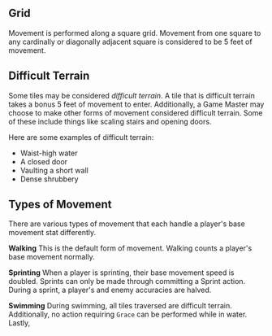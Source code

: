 ## Grid
Movement is performed along a square grid. Movement from one square to any cardinally or diagonally adjacent square is considered to be 5 feet of movement. 

## Difficult Terrain
Some tiles may be considered *difficult terrain*. A tile that is difficult terrain takes a bonus 5 feet of movement to enter. Additionally, a Game Master may choose to make other forms of movement considered difficult terrain. Some of these include things like scaling stairs and opening doors. 

Here are some examples of difficult terrain:
- Waist-high water
- A closed door
- Vaulting a short wall
- Dense shrubbery

## Types of Movement
There are various types of movement that each handle a player's base movement stat differently.

**Walking**
This is the default form of movement. Walking counts a player's base movement normally.

**Sprinting**
When a player is sprinting, their base movement speed is doubled. Sprints can only be made through committing a Sprint action. During a sprint, a player's and enemy accuracies are halved.

**Swimming**
During swimming, all tiles traversed are difficult terrain. Additionally, no action requiring `Grace` can be performed while in water. Lastly, 